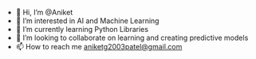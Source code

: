 - 👋 Hi, I’m @Aniket
- 👀 I’m interested in AI and Machine Learning
- 🌱 I’m currently learning Python Libraries
- 💞️ I’m looking to collaborate on learning and creating predictive models
- 📫 How to reach me aniketg2003patel@gmail.com

<!---
Aniket25042003/Aniket25042003 is a ✨ special ✨ repository because its `README.md` (this file) appears on your GitHub profile.
You can click the Preview link to take a look at your changes.
--->
